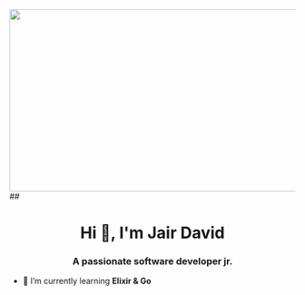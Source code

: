 <img src="https://c.tenor.com/nkYsPDoADwgAAAAC/computer-pixel-art.gif" height="321" width="900">
##
<h1 align="center">Hi 👋, I'm Jair David</h1>
<h3 align="center">A passionate software developer jr.</h3>

- 🌱 I’m currently learning **Elixir & Go**
